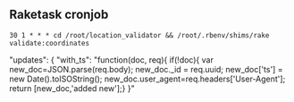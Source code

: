 
## Raketask cronjob
```
30 1 * * * cd /root/location_validator && /root/.rbenv/shims/rake validate:coordinates
```
"updates": {
    "with_ts": "function(doc, req){ if(!doc){ var new_doc=JSON.parse(req.body); new_doc._id = req.uuid; new_doc['ts'] = new Date().toISOString(); new_doc.user_agent=req.headers['User-Agent']; return [new_doc,'added new'];} }"
